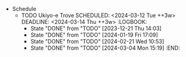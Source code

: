 - Schedule
	- TODO Ukiyo-e Trove
	  SCHEDULED: <2024-03-12 Tue ++3w>
	  DEADLINE: <2024-03-14 Thu ++3w>
	  :LOGBOOK:
	  * State "DONE" from "TODO" [2023-12-21 Thu 14:03]
	  * State "DONE" from "TODO" [2024-01-19 Fri 17:09]
	  * State "DONE" from "TODO" [2024-02-21 Wed 10:53]
	  * State "DONE" from "TODO" [2024-03-04 Mon 15:19]
	  :END: